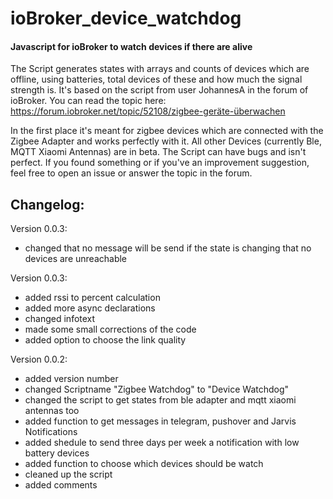 # ioBroker_device_watchdog
#### Javascript for ioBroker to watch devices if there are alive
The Script generates states with arrays and counts of devices which are offline, using batteries, total devices of these and how much the signal strength is.
It's based on the script from user JohannesA in the forum of ioBroker. You can read the topic here:
https://forum.iobroker.net/topic/52108/zigbee-geräte-überwachen

In the first place it's meant for zigbee devices which are connected with the Zigbee Adapter and works perfectly with it.
All other Devices (currently Ble, MQTT Xiaomi Antennas) are in beta.
The Script can have bugs and isn't perfect. If you found something or if you've an improvement suggestion, feel free to open an issue or answer the topic in the forum.

## Changelog:
Version 0.0.3:
- changed that no message will be send if the state is changing that no devices are unreachable

Version 0.0.3:
- added rssi to percent calculation
- added more async declarations
- changed infotext
- made some small corrections of the code
- added option to choose the link quality

Version 0.0.2:
- added version number
- changed Scriptname "Zigbee Watchdog" to "Device Watchdog"
- changed the script to get states from ble adapter and mqtt xiaomi antennas too
- added function to get messages in telegram, pushover and Jarvis Notifications
- added shedule to send three days per week a notification with low battery devices
- added function to choose which devices should be watch
- cleaned up the script
- added comments
